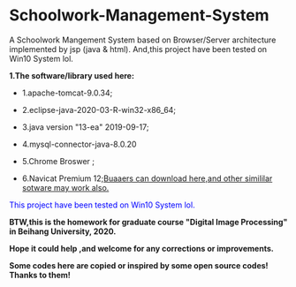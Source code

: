 # Schoolwork-Management-System
A Schoolwork Mangement System based on Browser/Server architecture  implemented by jsp (java &amp; html).
And,this project have been tested on Win10 System lol.

**1.The software/library used here:**
  * 1.apache-tomcat-9.0.34;  
  
  * 2.eclipse-java-2020-03-R-win32-x86_64;  
  
  * 3.java version "13-ea" 2019-09-17;   
  
  * 4.mysql-connector-java-8.0.20
  
  * 5.Chrome Broswer ;   
  
  * 6.Navicat Premium 12;[Buaaers can download here,and other simililar sotware may work also.](http://s.buaa.edu.cn)
  
  <font color=blue>This project have been tested on Win10 System lol.</font>



**BTW,this is the homework for graduate course "Digital Image Processing" in Beihang University, 2020.**

**Hope it could help ,and welcome for any corrections or improvements.**

**Some codes here are copied or inspired by some open source codes! Thanks to them!**
